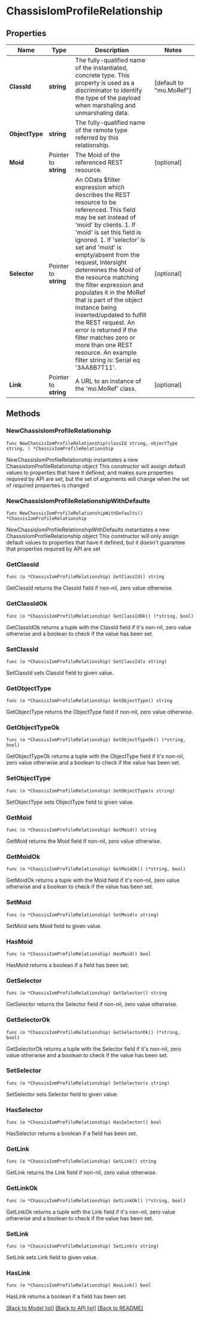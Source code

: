 # ChassisIomProfileRelationship

## Properties

Name | Type | Description | Notes
------------ | ------------- | ------------- | -------------
**ClassId** | **string** | The fully-qualified name of the instantiated, concrete type. This property is used as a discriminator to identify the type of the payload when marshaling and unmarshaling data. | [default to "mo.MoRef"]
**ObjectType** | **string** | The fully-qualified name of the remote type referred by this relationship. | 
**Moid** | Pointer to **string** | The Moid of the referenced REST resource. | [optional] 
**Selector** | Pointer to **string** | An OData $filter expression which describes the REST resource to be referenced. This field may be set instead of &#39;moid&#39; by clients. 1. If &#39;moid&#39; is set this field is ignored. 1. If &#39;selector&#39; is set and &#39;moid&#39; is empty/absent from the request, Intersight determines the Moid of the resource matching the filter expression and populates it in the MoRef that is part of the object instance being inserted/updated to fulfill the REST request. An error is returned if the filter matches zero or more than one REST resource. An example filter string is: Serial eq &#39;3AA8B7T11&#39;. | [optional] 
**Link** | Pointer to **string** | A URL to an instance of the &#39;mo.MoRef&#39; class. | [optional] 

## Methods

### NewChassisIomProfileRelationship

`func NewChassisIomProfileRelationship(classId string, objectType string, ) *ChassisIomProfileRelationship`

NewChassisIomProfileRelationship instantiates a new ChassisIomProfileRelationship object
This constructor will assign default values to properties that have it defined,
and makes sure properties required by API are set, but the set of arguments
will change when the set of required properties is changed

### NewChassisIomProfileRelationshipWithDefaults

`func NewChassisIomProfileRelationshipWithDefaults() *ChassisIomProfileRelationship`

NewChassisIomProfileRelationshipWithDefaults instantiates a new ChassisIomProfileRelationship object
This constructor will only assign default values to properties that have it defined,
but it doesn't guarantee that properties required by API are set

### GetClassId

`func (o *ChassisIomProfileRelationship) GetClassId() string`

GetClassId returns the ClassId field if non-nil, zero value otherwise.

### GetClassIdOk

`func (o *ChassisIomProfileRelationship) GetClassIdOk() (*string, bool)`

GetClassIdOk returns a tuple with the ClassId field if it's non-nil, zero value otherwise
and a boolean to check if the value has been set.

### SetClassId

`func (o *ChassisIomProfileRelationship) SetClassId(v string)`

SetClassId sets ClassId field to given value.


### GetObjectType

`func (o *ChassisIomProfileRelationship) GetObjectType() string`

GetObjectType returns the ObjectType field if non-nil, zero value otherwise.

### GetObjectTypeOk

`func (o *ChassisIomProfileRelationship) GetObjectTypeOk() (*string, bool)`

GetObjectTypeOk returns a tuple with the ObjectType field if it's non-nil, zero value otherwise
and a boolean to check if the value has been set.

### SetObjectType

`func (o *ChassisIomProfileRelationship) SetObjectType(v string)`

SetObjectType sets ObjectType field to given value.


### GetMoid

`func (o *ChassisIomProfileRelationship) GetMoid() string`

GetMoid returns the Moid field if non-nil, zero value otherwise.

### GetMoidOk

`func (o *ChassisIomProfileRelationship) GetMoidOk() (*string, bool)`

GetMoidOk returns a tuple with the Moid field if it's non-nil, zero value otherwise
and a boolean to check if the value has been set.

### SetMoid

`func (o *ChassisIomProfileRelationship) SetMoid(v string)`

SetMoid sets Moid field to given value.

### HasMoid

`func (o *ChassisIomProfileRelationship) HasMoid() bool`

HasMoid returns a boolean if a field has been set.

### GetSelector

`func (o *ChassisIomProfileRelationship) GetSelector() string`

GetSelector returns the Selector field if non-nil, zero value otherwise.

### GetSelectorOk

`func (o *ChassisIomProfileRelationship) GetSelectorOk() (*string, bool)`

GetSelectorOk returns a tuple with the Selector field if it's non-nil, zero value otherwise
and a boolean to check if the value has been set.

### SetSelector

`func (o *ChassisIomProfileRelationship) SetSelector(v string)`

SetSelector sets Selector field to given value.

### HasSelector

`func (o *ChassisIomProfileRelationship) HasSelector() bool`

HasSelector returns a boolean if a field has been set.

### GetLink

`func (o *ChassisIomProfileRelationship) GetLink() string`

GetLink returns the Link field if non-nil, zero value otherwise.

### GetLinkOk

`func (o *ChassisIomProfileRelationship) GetLinkOk() (*string, bool)`

GetLinkOk returns a tuple with the Link field if it's non-nil, zero value otherwise
and a boolean to check if the value has been set.

### SetLink

`func (o *ChassisIomProfileRelationship) SetLink(v string)`

SetLink sets Link field to given value.

### HasLink

`func (o *ChassisIomProfileRelationship) HasLink() bool`

HasLink returns a boolean if a field has been set.


[[Back to Model list]](../README.md#documentation-for-models) [[Back to API list]](../README.md#documentation-for-api-endpoints) [[Back to README]](../README.md)


